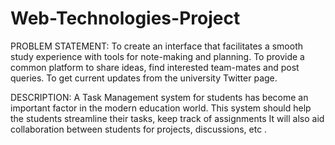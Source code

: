 # Web-Technologies-Project
PROBLEM STATEMENT: 
To create an interface that facilitates a smooth study experience with tools for note-making and planning. 
To provide a common platform to share ideas, find interested team-mates and post queries.
To get current updates from the university Twitter page.

DESCRIPTION:
A Task Management system for students has become an important factor in the modern education world. 
This system should help the students streamline their tasks, keep track of assignments 
It will also aid collaboration between students for projects, discussions, etc . 


